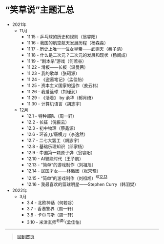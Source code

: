 ﻿<style>
botton.link {
  font-size:20px;
  background-color:white;
  border:2px solid DodgerBlue;
  padding:12px;
  border-radius:4px;
  cursor:pointer;
  text-align:center;
}
button.link:hover {
  background-color: DodgerBlue;
  color: white;
}
</style>

# “笑草说”主题汇总

-   2021年
    -   11月
        -   11.15 - 乒乓球的历史和规则（翁睿阳）
        -   11.16 - 我国的航空航天发展历程（杨森淼）
        -   11.17 - 历史上唯一一位女皇帝——武则天（秦子清）
        -   11.18 - 什么是二次元？二次元的发展和现状（杨闿成）
        -   11.19 - “剧本杀”游戏（何若谷）
        -   11.22 - 滑板——长板（温曼茜） 
        -   11.23 - 我的歌单（张珂源） 
        -   11.24 - 《盗墓笔记》（孟佳怡） 
        -   11.25 - 资本主义国家的运作（姜云祎）
        -   11.26 - 我爱篮球（刘瑾润）
        -   11.29 - 《活着》 by 余华（郝月绮）
        -   11.30 - 计算机语言（胡志宇）
    -   12月
        -   12.1 - 特种部队（周一轩）
        -   12.2 - 长征（倪振云）
        -   12.3 - 初中物理（蔡鑫源）
        -   12.6 - 环首刀/唐横刀（李逸然）
        -   12.7 - 二七大罢工（胡志宇） 
        -   12.8 - 基础乐理知识（邱家杨）
        -   12.9 - 中国第一颗原子弹（翁睿阳）
        -   12.10 - AI智能时代（王子航）
        -   12.13 - “简单”的游戏制作（刘祖旭）<a name="12.13"> </a>
        -   12.14 - 民国才女——林徽因（张宋豫）
        -   12.15 - “简单”的游戏制作（刘祖旭）<sup>续<a href="#12.13">12.13</a></sup>
        -   12.16 - 我最喜欢的篮球明星——Stephen Curry（韩羽樊）
-   2022年
    -   3月
        -   3.4 - 北欧神话（何若谷）
        -   3.7 - 香港警界（周一轩）
        -   3.8 - 卡尔乌斯（周一轩）
        -   3.10 - 米津玄师<sup>老婆(</sup>（孟佳怡）

---

>   [回到首页](index.md) 
